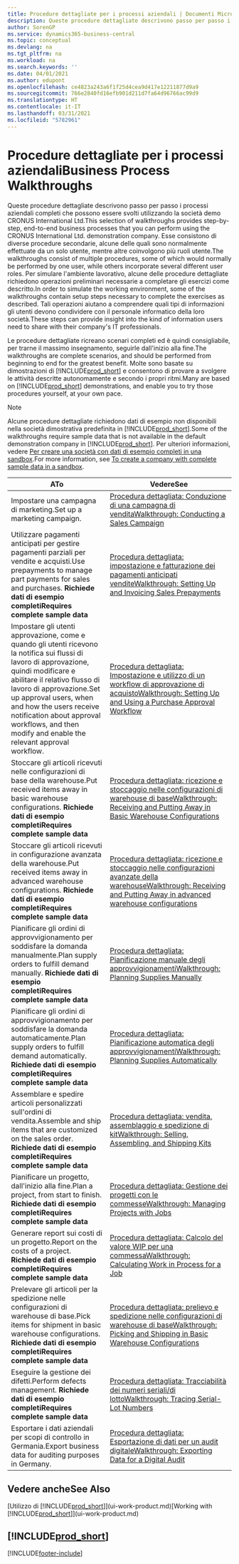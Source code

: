 ```yaml
---
title: Procedure dettagliate per i processi aziendali | Documenti Microsoft
description: Queste procedure dettagliate descrivono passo per passo i processi aziendali completi che possono essere svolti utilizzando la società demo CRONUS International Ltd.
author: SorenGP
ms.service: dynamics365-business-central
ms.topic: conceptual
ms.devlang: na
ms.tgt_pltfrm: na
ms.workload: na
ms.search.keywords: ''
ms.date: 04/01/2021
ms.author: edupont
ms.openlocfilehash: ce4823a243a6f1f25d4cea9d417e12211877d9a9
ms.sourcegitcommit: 766e2840fd16efb901d211d7fa64d96766ac99d9
ms.translationtype: HT
ms.contentlocale: it-IT
ms.lasthandoff: 03/31/2021
ms.locfileid: "5782961"
---
```

# <a name="business-process-walkthroughs"></a><span data-ttu-id="0f455-103">Procedure dettagliate per i processi aziendali</span><span class="sxs-lookup"><span data-stu-id="0f455-103">Business Process Walkthroughs</span></span>

<span data-ttu-id="0f455-104">Queste procedure dettagliate descrivono passo per passo i processi aziendali completi che possono essere svolti utilizzando la società demo CRONUS International Ltd.</span><span class="sxs-lookup"><span data-stu-id="0f455-104">This selection of walkthroughs provides step-by-step, end-to-end business processes that you can perform using the CRONUS International Ltd. demonstration company.</span></span> <span data-ttu-id="0f455-105">Esse consistono di diverse procedure secondarie, alcune delle quali sono normalmente effettuate da un solo utente, mentre altre coinvolgono più ruoli utente.</span><span class="sxs-lookup"><span data-stu-id="0f455-105">The walkthroughs consist of multiple procedures, some of which would normally be performed by one user, while others incorporate several different user roles.</span></span> <span data-ttu-id="0f455-106">Per simulare l'ambiente lavorativo, alcune delle procedure dettagliate richiedono operazioni preliminari necessarie a completare gli esercizi come descritto.</span><span class="sxs-lookup"><span data-stu-id="0f455-106">In order to simulate the working environment, some of the walkthroughs contain setup steps necessary to complete the exercises as described.</span></span> <span data-ttu-id="0f455-107">Tali operazioni aiutano a comprendere quali tipi di informazioni gli utenti devono condividere con il personale informatico della loro società.</span><span class="sxs-lookup"><span data-stu-id="0f455-107">These steps can provide insight into the kind of information users need to share with their company's IT professionals.</span></span>  

 <span data-ttu-id="0f455-108">Le procedure dettagliate ricreano scenari completi ed è quindi consigliabile, per trarne il massimo insegnamento, seguirle dall'inizio alla fine.</span><span class="sxs-lookup"><span data-stu-id="0f455-108">The walkthroughs are complete scenarios, and should be performed from beginning to end for the greatest benefit.</span></span> <span data-ttu-id="0f455-109">Molte sono basate su dimostrazioni di [!INCLUDE[prod_short](includes/prod_short.md)] e consentono di provare a svolgere le attività descritte autonomamente e secondo i propri ritmi.</span><span class="sxs-lookup"><span data-stu-id="0f455-109">Many are based on [!INCLUDE[prod_short](includes/prod_short.md)] demonstrations, and enable you to try those procedures yourself, at your own pace.</span></span>  

> [!NOTE]
> <span data-ttu-id="0f455-110">Alcune procedure dettagliate richiedono dati di esempio non disponibili nella società dimostrativa predefinita in [!INCLUDE[prod_short](includes/prod_short.md)].</span><span class="sxs-lookup"><span data-stu-id="0f455-110">Some of the walkthroughs require sample data that is not available in the default demonstration company in [!INCLUDE[prod_short](includes/prod_short.md)].</span></span> <span data-ttu-id="0f455-111">Per ulteriori informazioni, vedere [Per creare una società con dati di esempio completi in una sandbox](across-how-create-sandbox-environment.md#to-create-a-company-with-complete-sample-data-in-a-sandbox).</span><span class="sxs-lookup"><span data-stu-id="0f455-111">For more information, see [To create a company with complete sample data in a sandbox](across-how-create-sandbox-environment.md#to-create-a-company-with-complete-sample-data-in-a-sandbox).</span></span>

|<span data-ttu-id="0f455-112">A</span><span class="sxs-lookup"><span data-stu-id="0f455-112">To</span></span>|<span data-ttu-id="0f455-113">Vedere</span><span class="sxs-lookup"><span data-stu-id="0f455-113">See</span></span>|  
|--------|---------|  
|<span data-ttu-id="0f455-114">Impostare una campagna di marketing.</span><span class="sxs-lookup"><span data-stu-id="0f455-114">Set up a marketing campaign.</span></span>|[<span data-ttu-id="0f455-115">Procedura dettagliata: Conduzione di una campagna di vendita</span><span class="sxs-lookup"><span data-stu-id="0f455-115">Walkthrough: Conducting a Sales Campaign</span></span>](walkthrough-conducting-a-sales-campaign.md)|  
|<span data-ttu-id="0f455-116">Utilizzare pagamenti anticipati per gestire pagamenti parziali per vendite e acquisti.</span><span class="sxs-lookup"><span data-stu-id="0f455-116">Use prepayments to manage part payments for sales and purchases.</span></span> <span data-ttu-id="0f455-117">**Richiede dati di esempio completi**</span><span class="sxs-lookup"><span data-stu-id="0f455-117">**Requires complete sample data**</span></span> |[<span data-ttu-id="0f455-118">Procedura dettagliata: impostazione e fatturazione dei pagamenti anticipati vendite</span><span class="sxs-lookup"><span data-stu-id="0f455-118">Walkthrough: Setting Up and Invoicing Sales Prepayments</span></span>](walkthrough-setting-up-and-invoicing-sales-prepayments.md)|  
|<span data-ttu-id="0f455-119">Impostare gli utenti approvazione, come e quando gli utenti ricevono la notifica sui flussi di lavoro di approvazione, quindi modificare e abilitare il relativo flusso di lavoro di approvazione.</span><span class="sxs-lookup"><span data-stu-id="0f455-119">Set up approval users, when and how the users receive notification about approval workflows, and then modify and enable the relevant approval workflow.</span></span>|[<span data-ttu-id="0f455-120">Procedura dettagliata: Impostazione e utilizzo di un workflow di approvazione di acquisto</span><span class="sxs-lookup"><span data-stu-id="0f455-120">Walkthrough: Setting Up and Using a Purchase Approval Workflow</span></span>](walkthrough-setting-up-and-using-a-purchase-approval-workflow.md)|  
|<span data-ttu-id="0f455-121">Stoccare gli articoli ricevuti nelle configurazioni di base della warehouse.</span><span class="sxs-lookup"><span data-stu-id="0f455-121">Put received items away in basic warehouse configurations.</span></span> <span data-ttu-id="0f455-122">**Richiede dati di esempio completi**</span><span class="sxs-lookup"><span data-stu-id="0f455-122">**Requires complete sample data**</span></span>|[<span data-ttu-id="0f455-123">Procedura dettagliata: ricezione e stoccaggio nelle configurazioni di warehouse di base</span><span class="sxs-lookup"><span data-stu-id="0f455-123">Walkthrough: Receiving and Putting Away in Basic Warehouse Configurations</span></span>](walkthrough-receiving-and-putting-away-in-basic-warehousing.md)|  
|<span data-ttu-id="0f455-124">Stoccare gli articoli ricevuti in configurazione avanzata della warehouse.</span><span class="sxs-lookup"><span data-stu-id="0f455-124">Put received items away in advanced warehouse configurations.</span></span> <span data-ttu-id="0f455-125">**Richiede dati di esempio completi**</span><span class="sxs-lookup"><span data-stu-id="0f455-125">**Requires complete sample data**</span></span>|[<span data-ttu-id="0f455-126">Procedura dettagliata: ricezione e stoccaggio nelle configurazioni avanzate della warehouse</span><span class="sxs-lookup"><span data-stu-id="0f455-126">Walkthrough: Receiving and Putting Away in advanced warehouse configurations</span></span>](walkthrough-receiving-and-putting-away-in-advanced-warehousing.md)|  
|<span data-ttu-id="0f455-127">Pianificare gli ordini di approvvigionamento per soddisfare la domanda manualmente.</span><span class="sxs-lookup"><span data-stu-id="0f455-127">Plan supply orders to fulfill demand manually.</span></span> <span data-ttu-id="0f455-128">**Richiede dati di esempio completi**</span><span class="sxs-lookup"><span data-stu-id="0f455-128">**Requires complete sample data**</span></span>|[<span data-ttu-id="0f455-129">Procedura dettagliata: Pianificazione manuale degli approvvigionamenti</span><span class="sxs-lookup"><span data-stu-id="0f455-129">Walkthrough: Planning Supplies Manually</span></span>](walkthrough-planning-supplies-manually.md)|  
|<span data-ttu-id="0f455-130">Pianificare gli ordini di approvvigionamento per soddisfare la domanda automaticamente.</span><span class="sxs-lookup"><span data-stu-id="0f455-130">Plan supply orders to fulfill demand automatically.</span></span> <span data-ttu-id="0f455-131">**Richiede dati di esempio completi**</span><span class="sxs-lookup"><span data-stu-id="0f455-131">**Requires complete sample data**</span></span>|[<span data-ttu-id="0f455-132">Procedura dettagliata: Pianificazione automatica degli approvvigionamenti</span><span class="sxs-lookup"><span data-stu-id="0f455-132">Walkthrough: Planning Supplies Automatically</span></span>](walkthrough-planning-supplies-automatically.md)|  
|<span data-ttu-id="0f455-133">Assemblare e spedire articoli personalizzati sull'ordini di vendita.</span><span class="sxs-lookup"><span data-stu-id="0f455-133">Assemble and ship items that are customized on the sales order.</span></span> <span data-ttu-id="0f455-134">**Richiede dati di esempio completi**</span><span class="sxs-lookup"><span data-stu-id="0f455-134">**Requires complete sample data**</span></span>|[<span data-ttu-id="0f455-135">Procedura dettagliata: vendita, assemblaggio e spedizione di kit</span><span class="sxs-lookup"><span data-stu-id="0f455-135">Walkthrough: Selling, Assembling, and Shipping Kits</span></span>](walkthrough-selling-assembling-and-shipping-kits.md)|  
|<span data-ttu-id="0f455-136">Pianificare un progetto, dall'inizio alla fine.</span><span class="sxs-lookup"><span data-stu-id="0f455-136">Plan a project, from start to finish.</span></span> <span data-ttu-id="0f455-137">**Richiede dati di esempio completi**</span><span class="sxs-lookup"><span data-stu-id="0f455-137">**Requires complete sample data**</span></span>|[<span data-ttu-id="0f455-138">Procedura dettagliata: Gestione dei progetti con le commesse</span><span class="sxs-lookup"><span data-stu-id="0f455-138">Walkthrough: Managing Projects with Jobs</span></span>](walkthrough-managing-projects-with-jobs.md)|  
|<span data-ttu-id="0f455-139">Generare report sui costi di un progetto.</span><span class="sxs-lookup"><span data-stu-id="0f455-139">Report on the costs of a project.</span></span> <span data-ttu-id="0f455-140">**Richiede dati di esempio completi**</span><span class="sxs-lookup"><span data-stu-id="0f455-140">**Requires complete sample data**</span></span>|[<span data-ttu-id="0f455-141">Procedura dettagliata: Calcolo del valore WIP per una commessa</span><span class="sxs-lookup"><span data-stu-id="0f455-141">Walkthrough: Calculating Work in Process for a Job</span></span>](walkthrough-calculating-work-in-process-for-a-job.md)|  
|<span data-ttu-id="0f455-142">Prelevare gli articoli per la spedizione nelle configurazioni di warehouse di base.</span><span class="sxs-lookup"><span data-stu-id="0f455-142">Pick items for shipment in basic warehouse configurations.</span></span> <span data-ttu-id="0f455-143">**Richiede dati di esempio completi**</span><span class="sxs-lookup"><span data-stu-id="0f455-143">**Requires complete sample data**</span></span>|[<span data-ttu-id="0f455-144">Procedura dettagliata: prelievo e spedizione nelle configurazioni di warehouse di base</span><span class="sxs-lookup"><span data-stu-id="0f455-144">Walkthrough: Picking and Shipping in Basic Warehouse Configurations</span></span>](walkthrough-picking-and-shipping-in-basic-warehousing.md)|  
|<span data-ttu-id="0f455-145">Eseguire la gestione dei difetti.</span><span class="sxs-lookup"><span data-stu-id="0f455-145">Perform defects management.</span></span> <span data-ttu-id="0f455-146">**Richiede dati di esempio completi**</span><span class="sxs-lookup"><span data-stu-id="0f455-146">**Requires complete sample data**</span></span>|[<span data-ttu-id="0f455-147">Procedura dettagliata: Tracciabilità dei numeri seriali/di lotto</span><span class="sxs-lookup"><span data-stu-id="0f455-147">Walkthrough: Tracing Serial-Lot Numbers</span></span>](walkthrough-tracing-serial-lot-numbers.md)|
|<span data-ttu-id="0f455-148">Esportare i dati aziendali per scopi di controllo in Germania.</span><span class="sxs-lookup"><span data-stu-id="0f455-148">Export business data for auditing purposes in Germany.</span></span>|[<span data-ttu-id="0f455-149">Procedura dettagliata: Esportazione di dati per un audit digitale</span><span class="sxs-lookup"><span data-stu-id="0f455-149">Walkthrough: Exporting Data for a Digital Audit</span></span>](LocalFunctionality/Germany/walkthrough-exporting-data-for-a-digital-audit.md)|

## <a name="see-also"></a><span data-ttu-id="0f455-150">Vedere anche</span><span class="sxs-lookup"><span data-stu-id="0f455-150">See Also</span></span>

<span data-ttu-id="0f455-151">[Utilizzo di [!INCLUDE[prod_short](includes/prod_short.md)]](ui-work-product.md)</span><span class="sxs-lookup"><span data-stu-id="0f455-151">[Working with [!INCLUDE[prod_short](includes/prod_short.md)]](ui-work-product.md)</span></span>  

## [!INCLUDE[prod_short](includes/free_trial_md.md)]  


[!INCLUDE[footer-include](includes/footer-banner.md)]